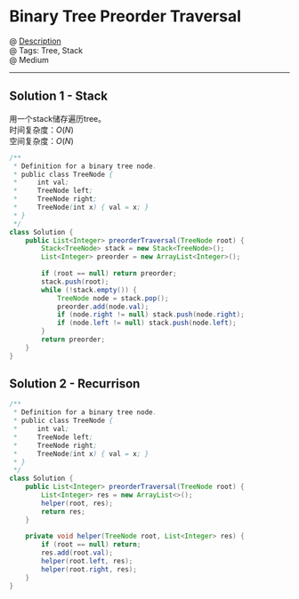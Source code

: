 # Binary Tree Preorder Traversal
@ [Description](https://leetcode.com/problems/binary-tree-preorder-traversal/)  
@ Tags: Tree, Stack        
@ Medium

------------------
## Solution 1 - Stack
用一个stack储存遍历tree。  
时间复杂度：$O(N)$  
空间复杂度：$O(N)$  
```java
/**
 * Definition for a binary tree node.
 * public class TreeNode {
 *     int val;
 *     TreeNode left;
 *     TreeNode right;
 *     TreeNode(int x) { val = x; }
 * }
 */
class Solution {
    public List<Integer> preorderTraversal(TreeNode root) {
        Stack<TreeNode> stack = new Stack<TreeNode>();
        List<Integer> preorder = new ArrayList<Integer>();
        
        if (root == null) return preorder;
        stack.push(root);
        while (!stack.empty()) {
            TreeNode node = stack.pop();
            preorder.add(node.val);
            if (node.right != null) stack.push(node.right);
            if (node.left != null) stack.push(node.left);
        }
        return preorder;
    }
}
```

## Solution 2 - Recurrison
```java
/**
 * Definition for a binary tree node.
 * public class TreeNode {
 *     int val;
 *     TreeNode left;
 *     TreeNode right;
 *     TreeNode(int x) { val = x; }
 * }
 */
class Solution {
    public List<Integer> preorderTraversal(TreeNode root) {
        List<Integer> res = new ArrayList<>();
        helper(root, res);
        return res;
    }
    
    private void helper(TreeNode root, List<Integer> res) {
        if (root == null) return;
        res.add(root.val);
        helper(root.left, res);
        helper(root.right, res);
    }
}
```
